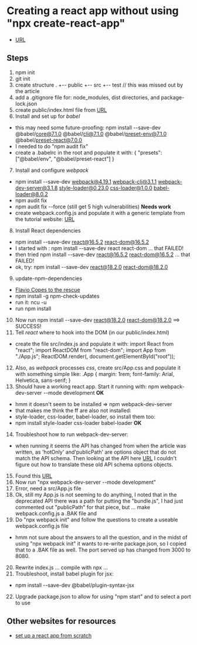 # Creating a react app without using "npx create-react-app"

* [URL](https://medium.com/@JedaiSaboteur/creating-a-react-app-from-scratch-f3c693b84658)

## Steps

1. npm init
2. git init
3. create structure
	.
	+-- public
	+-- src
	+-- test     // this was missed out by the article
4. add a .gitignore file for: node_modules, dist directories, and package-lock.json
5. create public/index.html file from [URL](https://raw.githubusercontent.com/reactjs/reactjs.org/master/static/html/single-file-example.html)
6. Install and set up for *babel*
* this may need some future-proofing: npm install --save-dev @babel/core@7.1.0 @babel/cli@7.1.0 @babel/preset-env@7.1.0 @babel/preset-react@7.0.0
* I needed to do "npm audit fix"
* create a .babelrc in the root and populate it with:
	{
 	 "presets": ["@babel/env", "@babel/preset-react"]
	}
7. Install and configure *webpack*
* npm install --save-dev webpack@4.19.1 webpack-cli@3.1.1 webpack-dev-server@3.1.8 style-loader@0.23.0 css-loader@1.0.0 babel-loader@8.0.2
* npm audit fix
* npm audit fix --force (still get 5 high vulnerabilities)  **Needs work**
* create webpack.config.js and populate it with a generic template from the tutorial website:
[URL](https://medium.com/@JedaiSaboteur/creating-a-react-app-from-scratch-f3c693b84658)
8. Install React dependencies
* npm install --save-dev react@16.5.2 react-dom@16.5.2
* I started with : npm install --save-dev react react-dom ... that FAILED!
* then tried npm install --save-dev react@16.5.2 react-dom@16.5.2 ... that FAILED!
* ok, try: npm install --save-dev react@18.2.0 react-dom@18.2.0
9. update-npm-dependencies
* [Flavio Copes to the rescue](https://flaviocopes.com/update-npm-dependencies/)
* npm install -g npm-check-updates
* run it: ncu -u
* run npm install
10. Now run npm install --save-dev react@18.2.0 react-dom@18.2.0 ==> SUCCESS!
11. Tell *react* where to hook into the DOM (in our public/index.html)
* create the file src/index.js and populate it with:
	import React from "react";
	import ReactDOM from "react-dom";
	import App from "./App.js";
	ReactDOM.render(<App />, document.getElementById("root"));
12. Also, as *webpack* processes *css*, create src/App.css and populate it with something simple like:
	.App {
  	  margin: 1rem;
      font-family: Arial, Helvetica, sans-serif;
	}
13. Should have a working react app. Start it running with:
npm webpack-dev-server --mode development **OK**
* hmm it doesn't seem to be installed => npm webpack-dev-server
* that makes me think the ff are also not installed:
* style-loader, css-loader, babel-loader, so install them too:
* npm install style-loader css-loader babel-loader	**OK**
14. Troubleshoot how to run webpack-dev-server:
* when running it seems the API has changed from when the article was written, as 'hotOnly' and'publicPath' are options object that do not match the API schema. Then looking at the API here [URL]() I couldn't figure out how to translate these old API schema options objects.
15. Found this [URL](https://namespaceit.com/blog/webpack-options-has-an-unknown-property-hotonly-invalid-options-object-dev-server-has-been-initialized-using-an-options-object)
16. Now run	"npx webpack-dev-server --mode development"
17. Error, need a src/App.js file
18. Ok, still my App.js is not seeming to do anything, I noted that in the deprecated API there was a path for putting the "bundle.js", I had just commented out "publicPath" for that piece, but ... make webpack.config.js a .BAK file and
19. Do "npx webpack init" and follow the questions to create a useable webpack.config.js file
* hmm not sure about the answers to all the question, and in the midst of using "npx webpack init" it wants to re-write package.json, so I copied that to a .BAK file as well. The port served up has changed from 3000 to 8080.
20. Rewrite index.js ... compile with npx ...
21. Troubleshoot, install babel plugin for jsx:
* npm install --save-dev @babel/plugin-syntax-jsx
22. Upgrade package.json to allow for using "npm start" and to select a port to use

## Other websites for resources

* [set up a react app from scratch](https://medium.com/swlh/back-to-basics-how-to-set-up-a-react-app-from-scratch-2020-134908e17490)